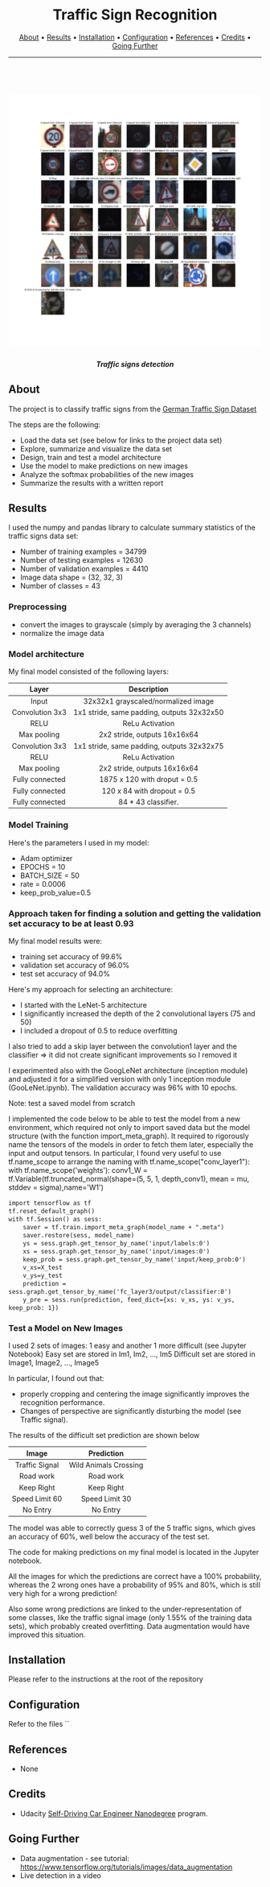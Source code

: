 
[//]: # (Image References)

[image1]: ./readmefiles/all_traffic_signs.png "Visualization"

<h1 align="center">Traffic Sign Recognition</h1>
<p align="center">
  <a href="#about">About</a> •
  <a href="#results">Results</a> •
  <a href="#installation">Installation</a> •
  <a href="#configuration">Configuration</a> •
  <a href="#references">References</a> •
  <a href="#credits">Credits</a> •
  <a href="#going-further">Going Further</a>
</p>

---

<h1 align="center">
  <br>
  <a href="https://github.com/VinBots/robots_clp"><img src="./readmefiles/all_traffic_signs.png" width = 500, alt="traffic signs"></a>
</h1>
<h5 align="center">Traffic signs detection</h2>

## About

The project is to classify traffic signs from the [German Traffic Sign Dataset](https://benchmark.ini.rub.de/?section=gtsrb&subsection=dataset)

The steps are the following:
* Load the data set (see below for links to the project data set)
* Explore, summarize and visualize the data set
* Design, train and test a model architecture
* Use the model to make predictions on new images
* Analyze the softmax probabilities of the new images
* Summarize the results with a written report


## Results

I used the numpy and pandas library to calculate summary statistics of the traffic signs data set:
* Number of training examples = 34799
* Number of testing examples = 12630
* Number of validation examples = 4410
* Image data shape = (32, 32, 3)
* Number of classes = 43

### Preprocessing

 * convert the images to grayscale (simply by averaging the 3 channels)
 * normalize the image data


### Model architecture

My final model consisted of the following layers:

| Layer         		|     Description	        					| 
|:---------------------:|:---------------------------------------------:| 
| Input         		| 32x32x1 grayscaled/normalized image   		| 
| Convolution 3x3     	| 1x1 stride, same padding, outputs 32x32x50 	|
| RELU					|ReLu Activation								|
| Max pooling	      	| 2x2 stride,  outputs 16x16x64 				|
| Convolution 3x3     	| 1x1 stride, same padding, outputs 32x32x75 	|
| RELU					|ReLu Activation			    				|
| Max pooling	      	| 2x2 stride,  outputs 16x16x64 				|
| Fully connected		|1875 x 120 with droput = 0.5       		    |
| Fully connected		|120 x 84 with dropout = 0.5        		    |
| Fully connected		|84 * 43 classifier.        				    |


### Model Training

Here's the parameters I used in my model:
* Adam optimizer
* EPOCHS = 10
* BATCH_SIZE = 50
* rate = 0.0006
* keep_prob_value=0.5


### Approach taken for finding a solution and getting the validation set accuracy to be at least 0.93

My final model results were:
* training set accuracy of 99.6%
* validation set accuracy of 96.0% 
* test set accuracy of 94.0%

Here's my approach for selecting an architecture:
* I started with the LeNet-5 architecture
* I significantly increased the depth of the 2 convolutional layers (75 and 50)
* I included a dropout of 0.5 to reduce overfitting

I also tried to add a skip layer between the convolution1 layer and the classifier
=> it did not create significant improvements so I removed it
 
I experimented also with the GoogLeNet architecture (inception module) and adjusted it for a simplified version with only 1 inception module (GooLeNet.ipynb). The validation accuracy was 96% with 10 epochs.


Note: test a saved model from scratch

I implemented the code below to be able to test the model from a new environment, which required not only to import saved data but the model structure (with the function import_meta_graph). It required to rigorously name the tensors of the models in order to fetch them later, especially the input and output tensors.
In particular, I found very useful to use tf.name_scope to arrange the naming
with tf.name_scope("conv_layer1"):
    with tf.name_scope('weights'):
        conv1_W = tf.Variable(tf.truncated_normal(shape=(5, 5, 1, depth_conv1), mean = mu, stddev = sigma),name='W1')

```
import tensorflow as tf
tf.reset_default_graph()
with tf.Session() as sess:
    saver = tf.train.import_meta_graph(model_name + ".meta")
    saver.restore(sess, model_name)
    ys = sess.graph.get_tensor_by_name('input/labels:0')
    xs = sess.graph.get_tensor_by_name('input/images:0')
    keep_prob = sess.graph.get_tensor_by_name('input/keep_prob:0')
    v_xs=X_test
    v_ys=y_test
    prediction = sess.graph.get_tensor_by_name('fc_layer3/output/classifier:0')
    y_pre = sess.run(prediction, feed_dict={xs: v_xs, ys: v_ys, keep_prob: 1})
```

### Test a Model on New Images

I used 2 sets of images: 1 easy and another 1 more difficult (see Jupyter Notebook)
Easy set are stored in Im1, Im2, ..., Im5
Difficult set are stored in Image1, Image2, ..., Image5

In particular, I found out that:
* properly cropping and centering the image significantly improves the recognition performance. 
* Changes of perspective are significantly disturbing the model (see Traffic signal).


The results of the difficult set prediction are shown below

| Image			             |     Prediction	        				| 
|:---------------------:|:---------------------------------------------:| 
| Traffic Signal      		| Wild Animals Crossing   					| 
| Road work     			| Road work 								|
| Keep Right				| Keep Right								|
| Speed Limit 60      		| Speed Limit 30			 				|
| No Entry			        | No Entry				        			|


The model was able to correctly guess 3 of the 5 traffic signs, which gives an accuracy of 60%, well below the accuracy of the test set.


The code for making predictions on my final model is located in the Jupyter notebook.

All the images for which the predictions are correct have a 100% probability, whereas the 2 wrong ones have a probability of 95% and 80%, which is still very high for a wrong prediction!

Also some wrong predictions are linked to the under-representation of some classes, like the traffic signal image (only 1.55% of the training data sets), which probably created overfitting. Data augmentation would have improved this situation.


## Installation

Please refer to the instructions at the root of the repository

## Configuration

Refer to the files ``

## References

* None 

## Credits

* Udacity [Self-Driving Car Engineer Nanodegree](https://www.udacity.com/course/self-driving-car-engineer-nanodegree--nd013) program.  

## Going Further

* Data augmentation - see tutorial: https://www.tensorflow.org/tutorials/images/data_augmentation
* Live detection in a video
